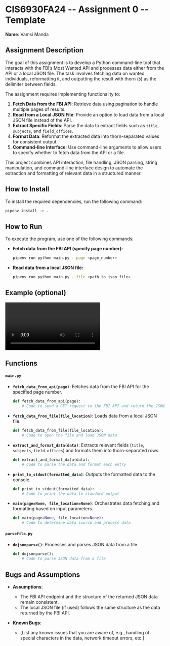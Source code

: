 
# CIS6930FA24 -- Assignment 0 -- Template

**Name**: Vamsi Manda

## Assignment Description

The goal of this assignment is to develop a Python command-line tool that interacts with the FBI’s Most Wanted API and processes data either from the API or a local JSON file. The task involves fetching data on wanted individuals, reformatting it, and outputting the result with thorn (`þ`) as the delimiter between fields.

The assignment requires implementing functionality to:

1. **Fetch Data from the FBI API**: Retrieve data using pagination to handle multiple pages of results.
2. **Read from a Local JSON File**: Provide an option to load data from a local JSON file instead of the API.
3. **Extract Specific Fields**: Parse the data to extract fields such as `title`, `subjects`, and `field_offices`.
4. **Format Data**: Reformat the extracted data into thorn-separated values for consistent output.
5. **Command-line Interface**: Use command-line arguments to allow users to specify whether to fetch data from the API or a file.

This project combines API interaction, file handling, JSON parsing, string manipulation, and command-line interface design to automate the extraction and formatting of relevant data in a structured manner.

## How to Install

To install the required dependencies, run the following command:

```bash
pipenv install -e .
```

## How to Run

To execute the program, use one of the following commands:

- **Fetch data from the FBI API (specify page number):**

  ```bash
  pipenv run python main.py --page <page_number>
  ```

- **Read data from a local JSON file:**

  ```bash
  pipenv run python main.py --file <path_to_json_file>
  ```

## Example (optional)
![video](video.mp4)

## Functions

#### `main.py`

- **`fetch_data_from_api(page)`**: Fetches data from the FBI API for the specified page number.
  
  ```python
  def fetch_data_from_api(page):
      # Code to send a GET request to the FBI API and return the JSON data
  ```

- **`fetch_data_from_file(file_location)`**: Loads data from a local JSON file.

  ```python
  def fetch_data_from_file(file_location):
      # Code to open the file and load JSON data
  ```

- **`extract_and_format_data(data)`**: Extracts relevant fields (`title`, `subjects`, `field_offices`) and formats them into thorn-separated rows.

  ```python
  def extract_and_format_data(data):
      # Code to parse the data and format each entry
  ```

- **`print_to_stdout(formatted_data)`**: Outputs the formatted data to the console.

  ```python
  def print_to_stdout(formatted_data):
      # Code to print the data to standard output
  ```

- **`main(page=None, file_location=None)`**: Orchestrates data fetching and formatting based on input parameters.

  ```python
  def main(page=None, file_location=None):
      # Code to determine data source and process data
  ```

#### `parsefile.py`

- **`dojsonparse()`**: Processes and parses JSON data from a file.

  ```python
  def dojsonparse():
      # Code to parse JSON data from a file
  ```

## Bugs and Assumptions

- **Assumptions**:
  - The FBI API endpoint and the structure of the returned JSON data remain consistent.
  - The local JSON file (if used) follows the same structure as the data returned by the FBI API.

- **Known Bugs**:
  - [List any known issues that you are aware of, e.g., handling of special characters in the data, network timeout errors, etc.]